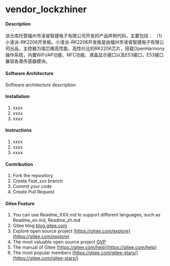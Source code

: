 # vendor_lockzhiner

#### Description
该仓库托管福州市凌睿智捷电子有限公司开发的产品样例代码，主要包括：
（1）小凌派-RK2206开发板。小凌派-RK2206开发板是由福州市凌睿智捷电子有限公司出品，主控器为瑞芯微高性能、高性价比的RK2206芯片，搭载OpenHarmony操作系统，内置WiFi/AP功能、NFC功能、液晶显示接口以及E53接口，E53接口兼容各类传感器模块。

#### Software Architecture
Software architecture description

#### Installation

1.  xxxx
2.  xxxx
3.  xxxx

#### Instructions

1.  xxxx
2.  xxxx
3.  xxxx

#### Contribution

1.  Fork the repository
2.  Create Feat_xxx branch
3.  Commit your code
4.  Create Pull Request


#### Gitee Feature

1.  You can use Readme\_XXX.md to support different languages, such as Readme\_en.md, Readme\_zh.md
2.  Gitee blog [blog.gitee.com](https://blog.gitee.com)
3.  Explore open source project [https://gitee.com/explore](https://gitee.com/explore)
4.  The most valuable open source project [GVP](https://gitee.com/gvp)
5.  The manual of Gitee [https://gitee.com/help](https://gitee.com/help)
6.  The most popular members  [https://gitee.com/gitee-stars/](https://gitee.com/gitee-stars/)
